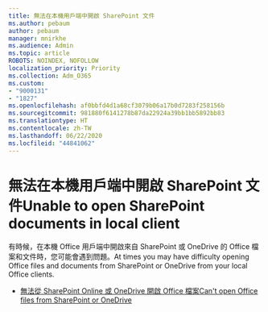 ```yaml
---
title: 無法在本機用戶端中開啟 SharePoint 文件
ms.author: pebaum
author: pebaum
manager: mnirkhe
ms.audience: Admin
ms.topic: article
ROBOTS: NOINDEX, NOFOLLOW
localization_priority: Priority
ms.collection: Adm_O365
ms.custom:
- "9000131"
- "1827"
ms.openlocfilehash: af0bbfd4d1a68cf3079b06a17b0d7283f258156b
ms.sourcegitcommit: 981880f6141278b87da22924a39bb1bb5892bb83
ms.translationtype: HT
ms.contentlocale: zh-TW
ms.lasthandoff: 06/22/2020
ms.locfileid: "44841062"
---
```

# <a name="unable-to-open-sharepoint-documents-in-local-client"></a><span data-ttu-id="d6913-102">無法在本機用戶端中開啟 SharePoint 文件</span><span class="sxs-lookup"><span data-stu-id="d6913-102">Unable to open SharePoint documents in local client</span></span>

<span data-ttu-id="d6913-103">有時候，在本機 Office 用戶端中開啟來自 SharePoint 或 OneDrive 的 Office 檔案和文件時，您可能會遇到問題。</span><span class="sxs-lookup"><span data-stu-id="d6913-103">At times you may have difficulty opening Office files and documents from SharePoint or OneDrive from your local Office clients.</span></span>

- [<span data-ttu-id="d6913-104">無法從 SharePoint Online 或 OneDrive 開啟 Office 檔案</span><span class="sxs-lookup"><span data-stu-id="d6913-104">Can't open Office files from SharePoint or OneDrive</span></span>](https://docs.microsoft.com/sharepoint/troubleshoot/administration/cant-open-office-files)
